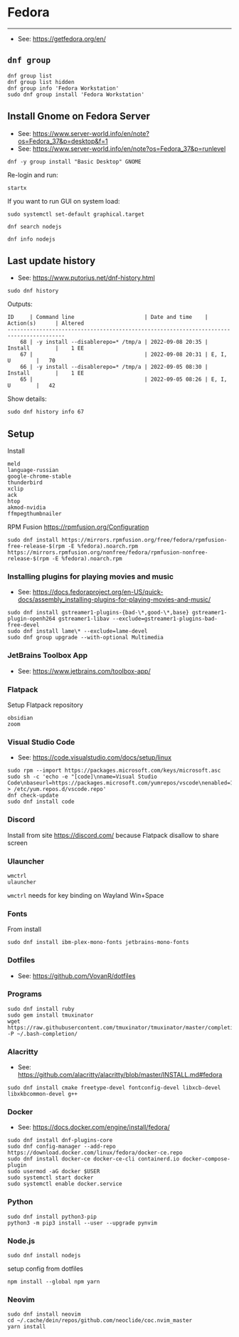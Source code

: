 # Fedora

----

- See: https://getfedora.org/en/


## `dnf group`

```shell
dnf group list
dnf group list hidden
dnf group info 'Fedora Workstation'
sudo dnf group install 'Fedora Workstation'
```


## Install Gnome on Fedora Server

- See: https://www.server-world.info/en/note?os=Fedora_37&p=desktop&f=1
- See: https://www.server-world.info/en/note?os=Fedora_37&p=runlevel

```shell
dnf -y group install "Basic Desktop" GNOME
```

Re-login and run:
```shell
startx
```

If you want to run GUI on system load:
```shell
sudo systemctl set-default graphical.target
```


```shell
dnf search nodejs
```

```shell
dnf info nodejs
```

## Last update history

- See: https://www.putorius.net/dnf-history.html

```shell
sudo dnf history
```

Outputs:
```
ID     | Command line                      | Date and time    | Action(s)      | Altered
----------------------------------------------------------------------------------------
    68 | -y install --disablerepo=* /tmp/a | 2022-09-08 20:35 | Install        |    1 EE
    67 |                                   | 2022-09-08 20:31 | E, I, U        |   70
    66 | -y install --disablerepo=* /tmp/a | 2022-09-05 08:30 | Install        |    1 EE
    65 |                                   | 2022-09-05 08:26 | E, I, U        |   42
```

Show details:
```shell
sudo dnf history info 67
```



## Setup

Install
```
meld
language-russian
google-chrome-stable
thunderbird
xclip
ack
htop
akmod-nvidia
ffmpegthumbnailer
```

RPM Fusion https://rpmfusion.org/Configuration
```
sudo dnf install https://mirrors.rpmfusion.org/free/fedora/rpmfusion-free-release-$(rpm -E %fedora).noarch.rpm https://mirrors.rpmfusion.org/nonfree/fedora/rpmfusion-nonfree-release-$(rpm -E %fedora).noarch.rpm
```


### Installing plugins for playing movies and music

- See: https://docs.fedoraproject.org/en-US/quick-docs/assembly_installing-plugins-for-playing-movies-and-music/

```shell
sudo dnf install gstreamer1-plugins-{bad-\*,good-\*,base} gstreamer1-plugin-openh264 gstreamer1-libav --exclude=gstreamer1-plugins-bad-free-devel
sudo dnf install lame\* --exclude=lame-devel
sudo dnf group upgrade --with-optional Multimedia
```


### JetBrains Toolbox App

- See: https://www.jetbrains.com/toolbox-app/


### Flatpack

Setup Flatpack repository
```
obsidian
zoom
```


### Visual Studio Code

- See: https://code.visualstudio.com/docs/setup/linux

```shell
sudo rpm --import https://packages.microsoft.com/keys/microsoft.asc
sudo sh -c 'echo -e "[code]\nname=Visual Studio Code\nbaseurl=https://packages.microsoft.com/yumrepos/vscode\nenabled=1\ngpgcheck=1\ngpgkey=https://packages.microsoft.com/keys/microsoft.asc" > /etc/yum.repos.d/vscode.repo'
dnf check-update
sudo dnf install code
```


### Discord

Install from site https://discord.com/ because Flatpack disallow to share screen


### Ulauncher

```
wmctrl
ulauncher
```
`wmctrl` needs for key binding on Wayland Win+Space


### Fonts
From install
```
sudo dnf install ibm-plex-mono-fonts jetbrains-mono-fonts
```


### Dotfiles

- See: https://github.com/VovanR/dotfiles


### Programs
```
sudo dnf install ruby
sudo gem install tmuxinator
wget https://raw.githubusercontent.com/tmuxinator/tmuxinator/master/completion/tmuxinator.bash -P ~/.bash-completion/
```


### Alacritty

- See: https://github.com/alacritty/alacritty/blob/master/INSTALL.md#fedora

```
sudo dnf install cmake freetype-devel fontconfig-devel libxcb-devel libxkbcommon-devel g++
```


### Docker

- See: https://docs.docker.com/engine/install/fedora/

```
sudo dnf install dnf-plugins-core
sudo dnf config-manager --add-repo https://download.docker.com/linux/fedora/docker-ce.repo
sudo dnf install docker-ce docker-ce-cli containerd.io docker-compose-plugin
sudo usermod -aG docker $USER
sudo systemctl start docker
sudo systemctl enable docker.service
```


### Python

```
sudo dnf install python3-pip
python3 -m pip3 install --user --upgrade pynvim
```


### Node.js

```
sudo dnf install nodejs
```

setup config from dotfiles
```
npm install --global npm yarn
```


### Neovim
```
sudo dnf install neovim
cd ~/.cache/dein/repos/github.com/neoclide/coc.nvim_master
yarn install
```
